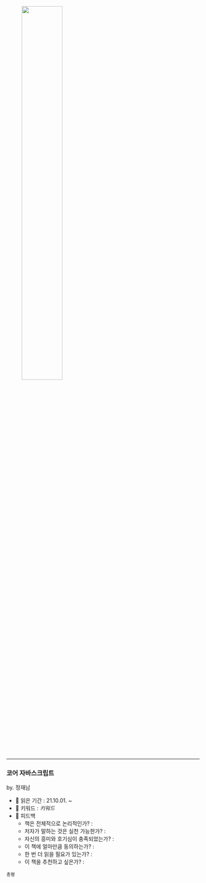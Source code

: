 
<figure>
    <img src="https://i.imgur.com/18foUXi.jpg" width="50%" heigth="50%">
</figure>
<hr>

### 코어 자바스크립트
by. 정재남

- 📖 읽은 기간 : 21.10.01. ~ 
- 📖 키워드 : _키워드_
- 📖 피드백
    - 책은 전체적으로 논리적인가? : 
    - 저자가 말하는 것은 실천 가능한가? : 
    - 자신의 흥미와 호기심이 충족되었는가? : 
    - 이 책에 얼마만큼 동의하는가? : 
    - 한 번 더 읽을 필요가 있는가? : 
    - 이 책을 추천하고 싶은가? : 

```
총평
```
